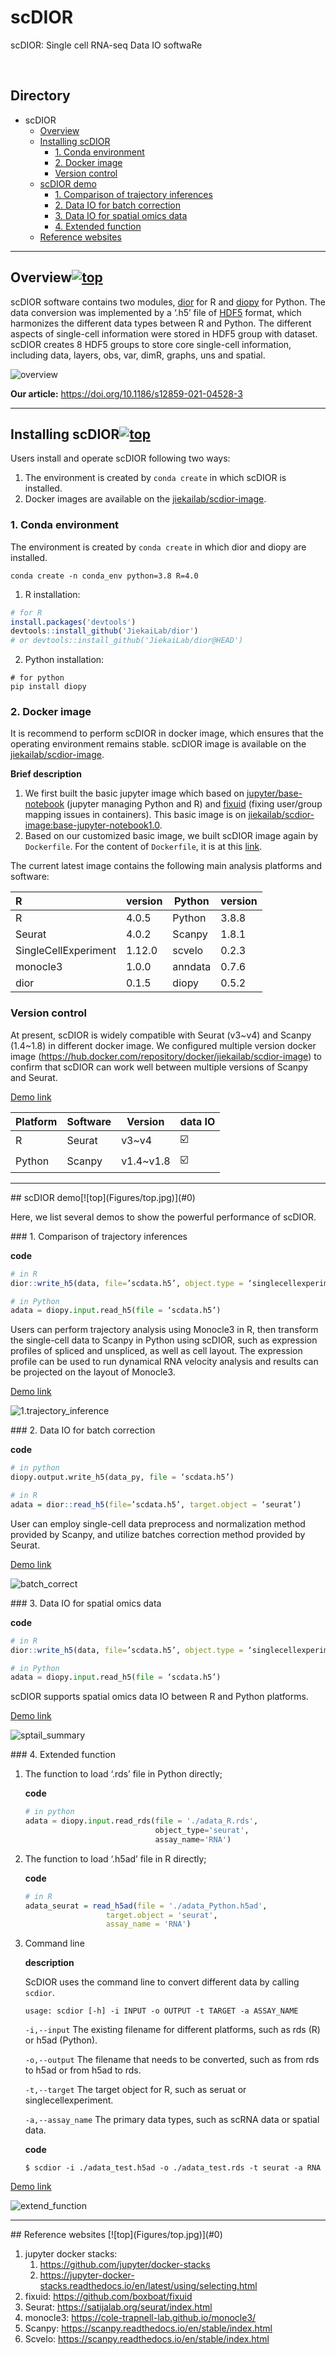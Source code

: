 

# scDIOR

scDIOR: Single cell RNA-seq  Data IO softwaRe

<br>

<h2 id="0">
    Directory
</h2>

* scDIOR
   * [Overview](#1)
   * [Installing scDIOR](#2)
      * [1. Conda environment](#2.1)
      * [2. Docker image](#2.2)
      * [Version control](#2.3)
   * [scDIOR demo](#3)
      * [1. Comparison of trajectory inferences](#3.1)
      * [2. Data IO for batch correction](#3.2)
      * [3. Data IO for spatial omics data](#3.3)
      * [4. Extended function](#3.4)
   * [Reference websites](#4)

___

<div id="1"></div>


## Overview[![top](Figures/top.jpg)](#0)

scDIOR software contains two modules, [dior]() for R and [diopy]() for Python. The data conversion was implemented by a ‘.h5’ file of [HDF5](https://www.hdfgroup.org/) format, which harmonizes the different data types between R and Python. The different aspects of single-cell information were stored in HDF5 group with dataset. scDIOR creates 8 HDF5 groups to store core single-cell information, including data, layers, obs, var, dimR, graphs, uns and spatial.   

![overview](Figures/overview.png)

**Our article:**  https://doi.org/10.1186/s12859-021-04528-3 

___

<div id="2"></div>


## Installing scDIOR[![top](Figures/top.jpg)](#0)

Users install and  operate scDIOR following two ways:

1. The environment is created by `conda create` in which scDIOR is installed.
2. Docker images are available on the [jiekailab/scdior-image](https://hub.docker.com/r/jiekailab/scdior-image).

<div id="2.1"></div>

### 1. Conda environment

The environment is created by `conda create` in which dior and diopy are installed.

```shell
conda create -n conda_env python=3.8 R=4.0
```

1. R installation:

```R
# for R
install.packages('devtools')
devtools::install_github('JiekaiLab/dior')
# or devtools::install_github('JiekaiLab/dior@HEAD')
```

2. Python installation:

```shell
# for python
pip install diopy
```

<div id="2.2"></div>

### 2. Docker image

It is recommend to perform scDIOR in docker image, which ensures that the operating environment remains stable. scDIOR image is available on the [jiekailab/scdior-image](https://hub.docker.com/r/jiekailab/scdior-image).

**Brief description**

1. We first built the basic jupyter image which based on [jupyter/base-notebook](https://github.com/jupyter/docker-stacks) (jupyter managing Python and R) and [fixuid](https://github.com/boxboat/fixuid) (fixing user/group mapping issues in containers). This basic image is on [jiekailab/scdior-image:base-jupyter-notebook1.0](https://hub.docker.com/r/jiekailab/scdior-image/tags).
2. Based on our customized basic image, we built scDIOR image again by `Dockerfile`. For the content of `Dockerfile`, it is at this [link](https://github.com/JiekaiLab/scDIOR/blob/main/Dockerfile/Dockerfile).

The current latest image contains the following main analysis platforms and software: 

| R                    | version | Python  | version |
| :------------------- | ------- | ------- | ------- |
| R                    | 4.0.5   | Python  | 3.8.8   |
| Seurat               | 4.0.2   | Scanpy  | 1.8.1   |
| SingleCellExperiment | 1.12.0  | scvelo  | 0.2.3   |
| monocle3             | 1.0.0   | anndata | 0.7.6   |
| dior                 | 0.1.5   | diopy   | 0.5.2   |

<div id="2.3"></div>

### Version control

 At present, scDIOR is widely compatible with Seurat (v3\~v4) and Scanpy (1.4\~1.8) in different docker image. We configured multiple version docker image (https://hub.docker.com/repository/docker/jiekailab/scdior-image) to confirm that scDIOR can work well between multiple versions of Scanpy and Seurat.

[Demo link](https://github.com/JiekaiLab/scDIOR/tree/main/scdior_demo/Seurat4.0.5_Scanpy1.8.1/5.version_compatibility)

| Platform | Software | Version   | data IO                 |
| -------- | -------- | --------- | ----------------------- |
| R        | Seurat   | v3~v4     | :ballot_box_with_check: |
| Python   | Scanpy   | v1.4~v1.8 | :ballot_box_with_check: |

___

<div id="3"></div>
## scDIOR demo[![top](Figures/top.jpg)](#0)

Here, we list several demos to show the powerful performance of scDIOR.

<div id="3.1"></div>
### 1. Comparison of trajectory inferences

**code**

```R
# in R
dior::write_h5(data, file=’scdata.h5’, object.type = ‘singlecellexperiment’)
```

```python
# in Python
adata = diopy.input.read_h5(file = ‘scdata.h5’)
```

Users can perform trajectory analysis using Monocle3 in R, then transform the single-cell data to Scanpy in Python using scDIOR, such as expression profiles of spliced and unspliced, as well as cell layout. The expression profile can be used to run dynamical RNA velocity analysis and results can be projected on the layout of Monocle3.

[Demo link](https://github.com/JiekaiLab/scDIOR/tree/main/scdior_demo/Seurat4.0.5_Scanpy1.8.1/1.trajectory_inference)

![1.trajectory_inference](Figures/1.trajectory_inference.png)

<div id="3.2"></div>
### 2. Data IO for batch correction

**code**

```python
# in python
diopy.output.write_h5(data_py, file = ‘scdata.h5’)
```

```R
# in R
adata = dior::read_h5(file=’scdata.h5’, target.object = ‘seurat’)
```



User can employ single-cell data preprocess and normalization method provided by Scanpy, and utilize batches correction method provided by Seurat.

[Demo link](https://github.com/JiekaiLab/scDIOR/tree/main/scdior_demo/Seurat4.0.5_Scanpy1.8.1/2.batch_correction)

![batch_correct](Figures/batch_correct.png)

<div id="3.3"></div>
### 3. Data IO for spatial omics data

**code**

```R
# in R
dior::write_h5(data, file=’scdata.h5’, object.type = ‘singlecellexperiment’)
```

```python
# in Python
adata = diopy.input.read_h5(file = ‘scdata.h5’)
```

scDIOR supports spatial omics data IO between R and Python platforms.

[Demo link](https://github.com/JiekaiLab/scDIOR/tree/main/scdior_demo/Seurat4.0.5_Scanpy1.8.1/3.spatial_analysis)

![sptail_summary](Figures/sptail_summary.png)

<div id="3.4"></div>
### 4. Extended function

1. The function to load ‘.rds’ file in Python directly;

   **code**

   ```python
   # in python
   adata = diopy.input.read_rds(file = './adata_R.rds',
                                object_type='seurat',
                                assay_name='RNA')
   ```

2. The function to load ‘.h5ad’ file in R directly;

   **code**

   ```R
   # in R
   adata_seurat = read_h5ad(file = './adata_Python.h5ad', 
                     target.object = 'seurat', 
                     assay_name = 'RNA')
   ```

3. Command line  

   **description**

   ScDIOR uses the command line to convert different data by calling `scdior`.

   ```
   usage: scdior [-h] -i INPUT -o OUTPUT -t TARGET -a ASSAY_NAME
   ```

   `-i,--input` The existing filename for different platforms, such as rds (R) or h5ad (Python).

   `-o,--output`  The filename that needs to be converted, such as from rds to h5ad or from h5ad to rds.

   `-t,--target` The target object for R, such as seruat or singlecellexperiment.

   `-a,--assay_name` The primary data types, such as scRNA data or spatial data.

   **code**

   ```shell
   $ scdior -i ./adata_test.h5ad -o ./adata_test.rds -t seurat -a RNA
   ```

[Demo link](https://github.com/JiekaiLab/scDIOR/tree/main/scdior_demo/Seurat4.0.5_Scanpy1.8.1/4.scDIOR_extended_function)

![extend_function](Figures/extend_function.png)

___

<div id="4"></div>
## Reference websites [![top](Figures/top.jpg)](#0)

1. jupyter docker stacks: 
   1. https://github.com/jupyter/docker-stacks
   2. https://jupyter-docker-stacks.readthedocs.io/en/latest/using/selecting.html
2. fixuid: https://github.com/boxboat/fixuid
3. Seurat: https://satijalab.org/seurat/index.html
4. monocle3: https://cole-trapnell-lab.github.io/monocle3/
5. Scanpy: https://scanpy.readthedocs.io/en/stable/index.html
6. Scvelo: https://scanpy.readthedocs.io/en/stable/index.html



